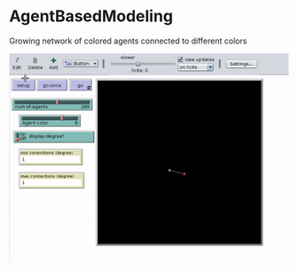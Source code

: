 # AgentBasedModeling
 Growing network of colored agents connected to different colors

![Growning Network GIF](./ABM.gif)

